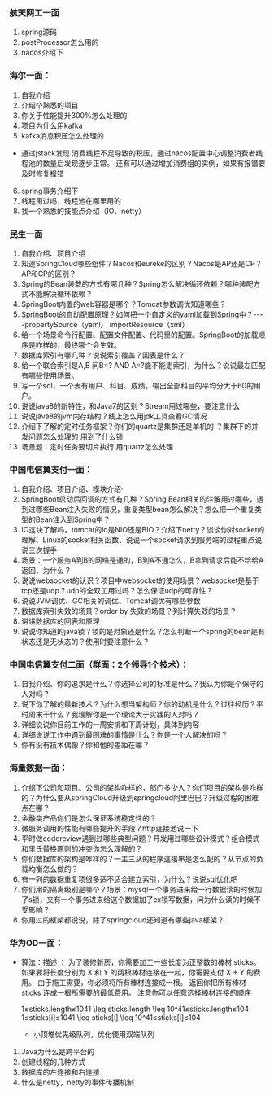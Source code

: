 ### 航天网工一面    

1.	spring源码
2.	postProcessor怎么用的
3.	nacos介绍下  
### 海尔一面：
1. 自我介绍
2. 介绍个熟悉的项目
3. 你关于性能提升300%怎么处理的
4. 项目为什么用kafka
5. kafka消息积压怎么处理的
  - 通过jstack发现 消费线程不足导致的积压，通过nacos配置中心调整消费者线程池的数量后发现逐步正常。
还有可以通过增加消费组的实例，如果有报错要及时修复报错
6. spring事务介绍下
7. 线程用过吗，线程池在哪里用的
8. 找一个熟悉的技能点介绍（IO、netty）
### 民生一面  
1.	自我介绍、项目介绍
2.	知道SpringCloud哪些组件？Nacos和eureke的区别？Nacos是AP还是CP？AP和CP的区别？
3.	Spring的Bean装载的方式有哪几种？Spring怎么解决循环依赖？哪种装配方式不能解决循环依赖？
4.	SpringBoot内置的web容器是哪个？Tomcat参数调优知道哪些？
5.	SpringBoot的自动配置原理？如何把一个自定义的yaml加载到Spring中？----propertySource（yaml）   importResource（xml）
6.	给一个场景命令行配置、配置文件配置、代码里的配置。SpringBoot的加载顺序是咋样的，最终哪个会生效。
7.	数据库索引有哪几种？说说索引覆盖？回表是什么？
8.	给一个联合索引是A,B 问B=? AND A=?能不能走索引，为什么？说说最左匹配有哪些使用场景。
9.	写一个sql，一个表有用户、科目、成绩。输出全部科目的平均分大于60的用户。
10.	说说java8的新特性，和Java7的区别？Stream用过哪些，要注意什么
11.	说说java8的jvm内存结构？线上怎么用jdk工具查看GC情况
12.	介绍下了解的定时任务框架？你们的quartz是集群还是单机的 ？集群下的并发问题怎么处理的   用到了什么锁
13.	 场景题：定时任务要切片执行  用quartz怎么处理
### 中国电信翼支付一面：
1.	自我介绍、项目介绍、模块介绍·
2.	SpringBoot启动后回调的方式有几种？Spring Bean相关的注解用过哪些，遇到过哪些Bean注入失败的情况，重复类型bean怎么解决？怎么把一个重复类型的Bean注入到Spring中？
3.	IO这块了解吗，tomcat的io是NIO还是BIO？介绍下netty？谈谈你对socket的理解、Linux的socket相关函数、说说一个socket请求到服务端的过程重点说说三次握手
4.	场景：一个服务A到B的网络是通的，B到A不通怎么，B拿到请求后能不给给A返回，为什么？
5.	说说websocket的认识？项目中websocket的使用场景？websocket是基于tcp还是udp？udp的全双工用过吗？怎么保证udp的可靠性？
6.	说说JVM调优、GC相关的调优、Tomcat调优有哪些参数
7.	数据库索引失效的场景？order by 失效的场景？列计算失效的场景？
8.	讲讲数据库的回表和原理
9.	说说你知道的java锁？锁的是对象还是什么？怎么判断一个spring的bean是有状态还是无状态的？使用时要注意什么？
### 中国电信翼支付二面（群面：2个领导1个技术）：    
1.	自我介绍、你的追求是什么？你选择公司的标准是什么？我认为你是个保守的人对吗？
2.	说下你了解的最新技术？为什么想当架构师？你的动机是什么？过往经历？平时周末干什么？我理解你是一个理论大于实践的人对吗？
3.	详细说说你目前工作的一周安排和下周计划，具体到内容
4.	详细说说工作中遇到最困难的事情是什么？你是一个人解决的吗？
5.	你有没有技术偶像？你和他的差距在哪？
### 海量数据一面：
1.	介绍下公司和项目。公司的架构咋样的，部门多少人？你们项目的架构是咋样的？为什么要从springCloud升级到springcloud阿里巴巴？升级过程的困难点在哪？
2.	金融类产品你们是怎么保证系统稳定性的？
3.	微服务调用的性能有哪些提升的手段？http连接池说一下
4.	平时做codereview遇到过哪些典型问题？开发用过哪些设计模式？组合模式和里氏替换原则的冲突你怎么理解的？
5.	你们数据库的架构是咋样的？一主三从的程序连接串是怎么配的？从节点的负载均衡怎么做的？
6.	有一列的数据重复项很多适不适合建立索引，为什么？说说sql优化吧
7.	你们用的隔离级别是哪个？场景：mysql一个事务进来给一行数据读的时候加了s锁，又有一个事务进来给这个数据加了ex锁写数据，问为什么读的时候不受影响？
8.	你用过的框架都说说，除了springcloud还知道有哪些java框架？
### 华为OD一面：

- 算法：描述 ：
为了装修新房，你需要加工一些长度为正整数的棒材 sticks。 如果要将长度分别为 X 和 Y 的两根棒材连接在一起，你需要支付 X + Y 的费用。 由于施工需要，你必须将所有棒材连接成一根。 返回你把所有棒材 sticks 连成一根所需要的最低费用。 注意你可以任意选择棒材连接的顺序

    1≤sticks.length≤1041 \leq sticks.length \leq 10^41≤sticks.length≤104
    1≤sticks[i]≤1041 \leq sticks[i] \leq 10^41≤sticks[i]≤104
    - 小顶堆优先级队列，优化使用双端队列
1.	Java为什么是跨平台的
2.	创建线程的几种方式
3.	数据库的左连接和右连接
4.	什么是netty，netty的事件传播机制
